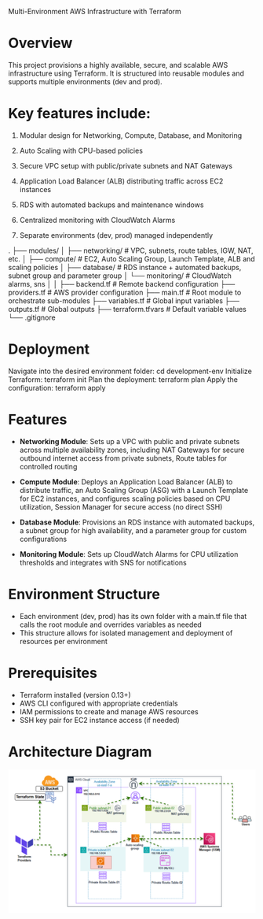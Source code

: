 Multi-Environment AWS Infrastructure with Terraform

# Overview

This project provisions a highly available, secure, and scalable AWS infrastructure using Terraform.
It is structured into reusable modules and supports multiple environments (dev and prod).

# Key features include:

1. Modular design for Networking, Compute, Database, and Monitoring

2. Auto Scaling with CPU-based policies

3. Secure VPC setup with public/private subnets and NAT Gateways

4. Application Load Balancer (ALB) distributing traffic across EC2 instances

5. RDS with automated backups and maintenance windows

6. Centralized monitoring with CloudWatch Alarms

7. Separate environments (dev, prod) managed independently

.
├── modules/
│   ├── networking/     # VPC, subnets, route tables, IGW, NAT, etc.
│   ├── compute/        # EC2, Auto Scaling Group, Launch Template, ALB and scaling policies
│   ├── database/       # RDS instance + automated backups, subnet group and parameter group
│   └── monitoring/     # CloudWatch alarms, sns
│
│
├── backend.tf         # Remote backend configuration
├── providers.tf       # AWS provider configuration
├── main.tf            # Root module to orchestrate sub-modules
├── variables.tf       # Global input variables
├── outputs.tf         # Global outputs
├── terraform.tfvars   # Default variable values
└── .gitignore


# Deployment

Navigate into the desired environment folder: cd development-env
Initialize Terraform: terraform init
Plan the deployment: terraform plan
Apply the configuration: terraform apply

# Features
- **Networking Module**: Sets up a VPC with public and private subnets across multiple availability zones, including NAT Gateways for secure outbound internet access from private subnets, Route tables for controlled routing

- **Compute Module**: Deploys an Application Load Balancer (ALB) to distribute traffic, an Auto Scaling Group (ASG) with a Launch Template for EC2 instances, and configures scaling policies based on CPU utilization, Session Manager for secure access (no direct SSH)

- **Database Module**: Provisions an RDS instance with automated backups, a subnet group for high availability, and a parameter group for custom configurations

- **Monitoring Module**: Sets up CloudWatch Alarms for CPU utilization thresholds and integrates with SNS for notifications

# Environment Structure
- Each environment (dev, prod) has its own folder with a main.tf file that calls the root module and overrides variables as needed
- This structure allows for isolated management and deployment of resources per environment

# Prerequisites
- Terraform installed (version 0.13+)
- AWS CLI configured with appropriate credentials
- IAM permissions to create and manage AWS resources
- SSH key pair for EC2 instance access (if needed)

# Architecture Diagram
![Architecture Diagram](architecture-diagram.png)